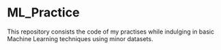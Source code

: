 # ML_Practice
This repository consists the code of my practises while indulging in basic Machine Learning techniques using minor datasets.
